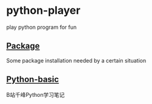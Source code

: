 # python-player
play python program for fun

## [Package](https://github.com/HwiLu/python-player/tree/master/Package)

  Some package installation needed by a certain situation
## [Python-basic](https://github.com/HwiLu/python-player/tree/master/Python-basic)

  B站千峰Python学习笔记
